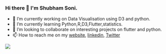 ### Hi there 👋 I'm Shubham Soni.

- 🔭 I’m currently working on Data Visualisation using D3 and python.
- 🌱 I’m currently learning Python,R,D3,Flutter,statistics.
- 👯 I’m looking to collaborate on interesting projects on flutter and python.
- 📫 How to reach me on my [website](https://shubham-soni.tech), [linkedin](https://linkedin.com/in/shubxam), [Twitter](https://twitter.com/shubxam)

<p> <img align=center src='https://github-readme-stats.vercel.app/api/?username=shubxam&show_icons=true&hide=stars&title_color=fff&icon_color=79ff97&text_color=9f9f9f&bg_color=151515'>
</p>
